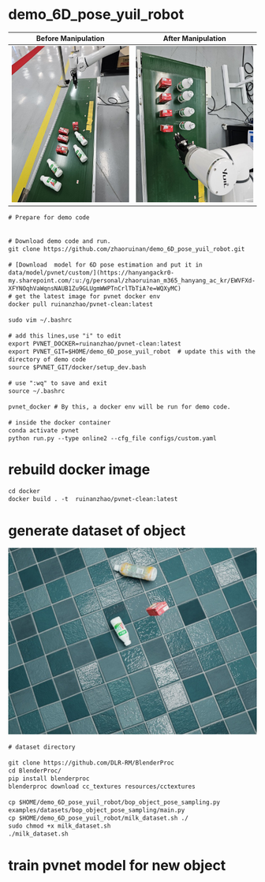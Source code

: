# demo_6D_pose_yuil_robot

| Before Manipulation    | After Manipulation |
| -------- | ------- |
| ![datase](./assets/1.jpg)   | ![datase](./assets/2.jpg)    |

```
# Prepare for demo code


# Download demo code and run.
git clone https://github.com/zhaoruinan/demo_6D_pose_yuil_robot.git

# [Download  model for 6D pose estimation and put it in data/model/pvnet/custom/](https://hanyangackr0-my.sharepoint.com/:u:/g/personal/zhaoruinan_m365_hanyang_ac_kr/EWVFXd-XFYNOqhVaWqnsNAUB1Zu9GLUgmWWPTnCrlTbTiA?e=WQXyMC)
# get the latest image for pvnet docker env
docker pull ruinanzhao/pvnet-clean:latest

sudo vim ~/.bashrc

# add this lines,use "i" to edit
export PVNET_DOCKER=ruinanzhao/pvnet-clean:latest
export PVNET_GIT=$HOME/demo_6D_pose_yuil_robot  # update this with the directory of demo code
source $PVNET_GIT/docker/setup_dev.bash

# use ":wq" to save and exit
source ~/.bashrc

pvnet_docker # By this, a docker env will be run for demo code.

# inside the docker container
conda activate pvnet
python run.py --type online2 --cfg_file configs/custom.yaml

```

# rebuild docker image
```
cd docker
docker build . -t  ruinanzhao/pvnet-clean:latest
```

# generate dataset of object
![datase](./assets/dataset.jpg)
```
# dataset directory

git clone https://github.com/DLR-RM/BlenderProc
cd BlenderProc/
pip install blenderproc
blenderproc download cc_textures resources/cctextures

cp $HOME/demo_6D_pose_yuil_robot/bop_object_pose_sampling.py examples/datasets/bop_object_pose_sampling/main.py
cp $HOME/demo_6D_pose_yuil_robot/milk_dataset.sh ./
sudo chmod +x milk_dataset.sh
./milk_dataset.sh
```
# train pvnet model for new object
